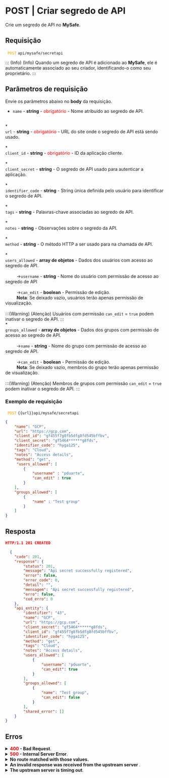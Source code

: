 # POST | Criar segredo de API

Crie um segredo de API no **MySafe**.



## Requisição

 <code><span style="color:orange"> POST</code></span> `api/mysafe/secretapi`


::: (Info) (Info)
Quando um segredo de API é adicionado ao **MySafe**, ele é automaticamente associado ao seu criador, identificando-o como seu proprietário.
:::

## Parâmetros de requisição
Envie os parâmetros abaixo no <b>body</b> da requisição.


* <summary><code>name</code> - <b>string</b> - <span style="color:red">obrigatório</span> - Nome atribuído ao segredo de API.</summary>


<br>
* <summary><code>url</code> - <b>string</b> - <span style="color:red">obrigatório</span> - URL do site onde o segredo de API está sendo usado.</summary>


<br>
* <summary><code>client_id</code> - <b>string</b> - <span style="color:red">obrigatório</span> - ID da aplicação cliente.</summary>


<br>
* <summary><code>client_secret</code> - <b>string</b>  - O segredo de API usado para autenticar a aplicação.</summary>


<br>
* <summary><code>identifier_code</code> - <b>string</b> - String única definida pelo usuário para identificar o segredo de API.</summary>


<br>
* <summary><code>tags</code> - <b>string</b> - Palavras-chave associadas ao segredo de API.</summary>


 <br>
* <summary><code>notes</code> - <b>string</b> - Observações sobre o segredo da API.</summary>

 <br>
* <summary><code>method</code> - <b>string</b> -  O método HTTP a ser usado para na chamada de API.</summary>


<br>
* <summary><code>users_allowed</code> - <b>array de objetos</b> - Dados dos usuários com acesso ao segredo de API.</summary>


<br>
<summary>&nbsp;&emsp;&emsp;&nbsp;→<code>username</code> - <b>string</b> - Nome do usuário com permissão de acesso ao segredo de API</summary>

<br>
<summary>&nbsp;&emsp;&emsp;&nbsp;→<code>can_edit</code> - <b>boolean</b> - Permissão de edição. </summary>

<summary>&nbsp;&emsp;&emsp;&nbsp;<b>Nota</b>: Se deixado vazio, usuários terão apenas permissão de visualização.</summary>

<br>    
:::(Warning) (Atenção)
Usuários  com permissão <code>can_edit</code> = <code>true</code> podem inativar o segredo de API.
:::

<br>
* <summary><code>groups_allowed</code> - <b>array de objetos</b> - Dados dos grupos com permissão de acesso ao segredo de API.</summary>


<br>
<summary>&nbsp;&emsp;&emsp;&nbsp;→<code>name</code> - <b>string</b> - Nome do grupo com permissão de acesso ao segredo de API.</summary>

<br>
<summary>&nbsp;&emsp;&emsp;&nbsp;→<code>can_edit</code> - <b>boolean</b> - Permissão de edição. </summary>

<summary>&nbsp;&emsp;&emsp;&nbsp;<b>Nota</b>: Se deixado vazio, membros do grupo terão apenas permissão de visualização.</summary>

<br>    
:::(Warning) (Atenção)
Membros de grupos  com permissão <code>can_edit</code> = <code>true</code> podem inativar o segredo de API.
:::


 ### Exemplo de requisição
 
  <code><span style="color:orange"> POST</code></span> `{{url}}api/mysafe/secretapi`

```json 
{
    "name": "GCP",
    "url": "https://gcp.com",
    "client_id": "gf455f7g8fb5dfg8fd545bffbv",
    "client_secret": "gf5464******g8fds",
    "identifier_code": "hyga125",
    "tags": "Cloud",
    "notes": "Access details",
    "method": "get",
     "users_allowed": [
        {
            "username" : "pduarte",
            "can_edit" : true
        }
    ],
    "groups_allowed": [
        {
            "name" : "Test group"
        }
    ]
}
```
  
  
  
  ## Resposta 

 ```json
HTTP/1.1 201 CREATED 
```
```json 
  {
    "code": 201,
    "response": {
        "status": 201,
        "message": "Api secret successfully registered",
        "error": false,
        "error_code": 0,
        "detail": "",
        "mensagem": "Api secret successfully registered",
        "erro": false,
        "cod_erro": 0
    },
    "api_entity": {
        "identifier": "43",
        "name": "GCP",
        "url": "https://gcp.com",
        "client_secret": "gf5464******g8fds",
        "client_id": "gf455f7g8fb5dfg8fd545bffbv",
        "identifier_code": "hyga125",
        "method": "get",
        "tags": "Cloud",
        "notes": "Access details",
        "users_allowed": [
            {
                "username": "pduarte",
                "can_edit": true
            }
        ],
        "groups_allowed": [
            {
                "name": "Test group",
                "can_edit": false
            }
        ],
        "shared_error": []
    }
}
 ```
 
 ## Erros
 
 <details>
<summary><b><span style="color:red">400</span> - Bad Request</b>.</summary>

***
<b>Mensagem: "1001: Parameter 'name' was not informed!"</b>
<p><b>Possível causa</b>: o parâmetro obrigatório <code>name</code> do segredo de API não foi informado.<br></p>
<b>Solução</b>: informe o <code>name</code> do segredo de API e envie a requisição novamente.
  
* * *
    
<b>Mensagem: "1001: Parameter 'url' was not informed!"</b>
<p><b>Possível causa</b>: o parâmetro obrigatório <code>url</code> do segredo de API não foi informado.<br></p>
<b>Solução</b>: informe a <code>url</code> do segredo de API e envie a requisição novamente.
  
* * *

<b>Mensagem: "1001: Parameter 'client_id' was not informed!"</b>
<p><b>Possível causa</b>: o parâmetro obrigatório <code>client_id</code> do segredo de API não foi informado.<br></p>
    <b>Solução</b>: informe o <code>client_id</code> do segredo de API e envie a requisição novamente.

* * *
    

    
<b>Mensagem: "1001: Identifier already found in another API key of this user"</b>
<p><b>Possível causa</b>: o <code>identifier</code> informado já está cadastrado em outro segredo de API.<br></p>
<b>Solução</b>: informe um novo <code>identifier</code> do segredo de API e envie a requisição novamente.

* * *
</details>


<details>
    <summary><b><span style="color:red">500</span> - Internal Server Error</b>.</summary>

***
    
<b>Mensagem: "Unexpected error."</b><br>

<p><b>Possível causa</b>: o erro está no servidor senhasegura.<br>
        
<b>Solução</b>: contate o time de suporte para mais informações.</p>
    
 ***
 </details>
 
 <details>
    <summary><b>No route matched with those values.</b></summary>

 ***
    
<b>Mensagem: "No route matched with those values.."</b>
<p><b>Possíveis causas</b>: falha na autenticação da sua aplicação com o servidor senhasegura ou URL incorreta.<br>
        
<b>Solução</b>: verifique os parâmetros de autenticação como <code>Access Token URL</code>, <code>Client ID</code> e  <code>Client Secret</code> e solicite um novo token de acesso ou verifique e corrija a URL.
* * *
</details>
     
<details>
<summary><b>An invalid response was received from the upstream server
</b>.</summary>

*** 
   
<b>Mensagem: "An invalid response was received from the upstream server</b>
    
<p><b>Possível causa</b>: o servidor upstream pode estar demorando muito para responder, levando a um erro de timeout que é interpretado como uma resposta inválida pelo servidor proxy/gateway.<br>
        
<b>Solução</b>: verifique a conectividade entre a origem da requisição e o servidor senhasegura.</p>
***
</details>
     
   

<details>
<summary><b>The upstream server is timing out</b>.</summary>

*** 
    
<b>Mensagem: "The upstream server is timing out"</b>
    
<p><b>Possível causa</b>: o tempo da requisição se esgotou.
        
<b>Solução</b>: verifique a conectividade entre a origem da requisição e o servidor senhasegura.</p>
* * *
</details>
     


